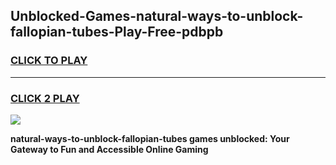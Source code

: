 
## Unblocked-Games-natural-ways-to-unblock-fallopian-tubes-Play-Free-pdbpb
<h3>
<a href="https://premium76.site?title=natural-ways-to-unblock-fallopian-tubes&ref=23A">CLICK TO PLAY</a></h3>
<hr>

<h3>
<a href="https://premium76.site?title=natural-ways-to-unblock-fallopian-tubes&ref=23A">CLICK 2 PLAY</a>
  
</h3>

<a href="https://premium76.site?title=natural-ways-to-unblock-fallopian-tubes&ref=23A"><img src="https://clearcache.store/games.png"></a>


**natural-ways-to-unblock-fallopian-tubes games unblocked: Your Gateway to Fun and Accessible Online Gaming**
